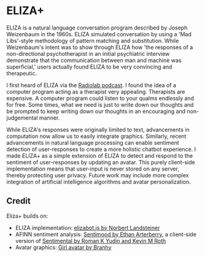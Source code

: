# ELIZA+

ELIZA is a natural language conversation program described by Joseph Weizenbaum in the 1960s. ELIZA simulated conversation by using a 'Mad Libs'-style methodology of pattern matching and substitution. While Weizenbaum's intent was to show through ELIZA how 'the responses of a non-directional psychotherapist in an initial psychiatric interview demonstrate that the communication between man and machine was superficial,' users actually found ELIZA to be very convincing and therapeutic. 

I first heard of ELIZA via the [Radiolab podcast](https://www.wnycstudios.org/story/137466-clever-bots/). I found the idea of a computer program acting as a therapist very appealing. Therapists are expensive. A computer program could listen to your qualms endlessly and for free. Some times, what we need is just to write down our thoughts and be prompted to keep writing down our thoughts in an encouraging and non-judgemental manner. 

While ELIZA's responses were originally limited to text, advancements in computation now allow us to easily integrate graphics. Similarly, recent advancements in natural language processing can enable sentiment detection of user-responses to create a more holistic chatbot experience. I made ELIZA+ as a simple extension of ELIZA to detect and respond to the sentiment of user-responses by updating an avatar. This purely client-side implementation means that user-input is never stored on any server, thereby protecting user privacy. Future work may include more complex integration of artificial intelligence algorithms and avatar personalization. 


## Credit

Eliza+ builds on:

- ELIZA implementation: [elizabot.js by Norbert Landsteiner](http://www.masswerk.at/elizabot/)
- AFINN sentiment analysis: [Sentimood by Ethan Arterberry](https://github.com/soops/sentimood), a client-side version of [Sentimental by Roman K Yudin and Kevin M Roth](https://github.com/thinkroth/Sentimental) 
- Avatar graphics: [Girl avatar by Branhy](https://www.freepik.com/free-vector/girl-avatars-collection_872957.htm)


